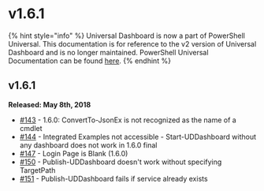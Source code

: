 # v1.6.1

{% hint style="info" %}
Universal Dashboard is now a part of PowerShell Universal. This documentation is for reference to the v2 version of Universal Dashboard and is no longer maintained. PowerShell Universal Documentation can be found [here](https://docs.ironmansoftware.com).
{% endhint %}

## v1.6.1

**Released: May 8th, 2018**

* [\#143](https://github.com/ironmansoftware/universal-dashboard/issues/143) - 1.6.0: ConvertTo-JsonEx is not recognized as the name of a cmdlet
* [\#144](https://github.com/ironmansoftware/universal-dashboard/issues/144) - Integrated Examples not accessible - Start-UDDashboard without any dashboard does not work in 1.6.0 final
* [\#147](https://github.com/ironmansoftware/universal-dashboard/issues/147) - Login Page is Blank \(1.6.0\)
* [\#150](https://github.com/ironmansoftware/universal-dashboard/issues/150) - Publish-UDDashboard doesn't work without specifying TargetPath
* [\#151](https://github.com/ironmansoftware/universal-dashboard/issues/151) - Publish-UDDashboard fails if service already exists 

